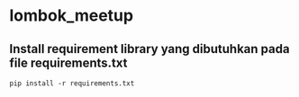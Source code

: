 # lombok_meetup

## Install requirement library yang dibutuhkan pada file requirements.txt
```pip install -r requirements.txt```
